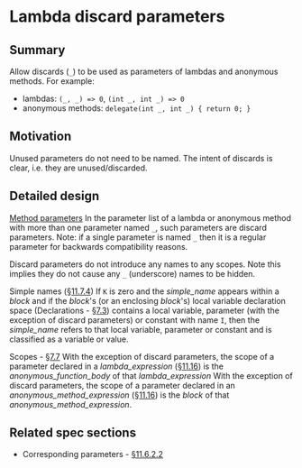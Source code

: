# Lambda discard parameters

## Summary

Allow discards (`_`) to be used as parameters of lambdas and anonymous methods.
For example:
- lambdas: `(_, _) => 0`, `(int _, int _) => 0`
- anonymous methods: `delegate(int _, int _) { return 0; }`

## Motivation

Unused parameters do not need to be named. The intent of discards is clear, i.e. they are unused/discarded.

## Detailed design

[Method parameters](https://github.com/dotnet/csharplang/blob/master/spec/classes.md#method-parameters)
In the parameter list of a lambda or anonymous method with more than one parameter named `_`, such parameters are discard parameters.
Note: if a single parameter is named `_` then it is a regular parameter for backwards compatibility reasons.

Discard parameters do not introduce any names to any scopes.
Note this implies they do not cause any `_` (underscore) names to be hidden.

Simple names ([§11.7.4](https://github.com/dotnet/csharpstandard/blob/draft-v6/standard/expressions.md#1174-simple-names))
If `K` is zero and the *simple_name* appears within a *block* and if the *block*'s (or an enclosing *block*'s) local variable declaration space (Declarations - [§7.3](https://github.com/dotnet/csharpstandard/blob/draft-v6/standard/basic-concepts.md#73-declarations)) contains a local variable, parameter (with the exception of discard parameters) or constant with name `I`, then the *simple_name* refers to that local variable, parameter or constant and is classified as a variable or value.

Scopes - [§7.7](https://github.com/dotnet/csharpstandard/blob/draft-v6/standard/basic-concepts.md#77-scopes)
With the exception of discard parameters, the scope of a parameter declared in a *lambda_expression* ([§11.16](https://github.com/dotnet/csharpstandard/blob/draft-v6/standard/expressions.md#1116-anonymous-function-expressions)) is the *anonymous_function_body* of that *lambda_expression*
With the exception of discard parameters, the scope of a parameter declared in an *anonymous_method_expression* ([§11.16](https://github.com/dotnet/csharpstandard/blob/draft-v6/standard/expressions.md#1116-anonymous-function-expressions)) is the *block* of that *anonymous_method_expression*.

## Related spec sections
- Corresponding parameters - [§11.6.2.2](https://github.com/dotnet/csharpstandard/blob/draft-v6/standard/expressions.md#11622-corresponding-parameters)
